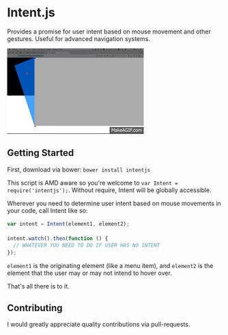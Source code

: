 # Intent.js

Provides a promise for user intent based on mouse movement and other gestures. Useful for advanced navigation systems.

![](./res/img/demo.gif)

## Getting Started

First, download via bower: `bower install intentjs`

This script is AMD aware so you're welcome to `var Intent = require('intentjs');`. Without require, Intent will be globally accessible.

Wherever you need to determine user intent based on mouse movements in your code, call Intent like so:

```javascript
var intent = Intent(element1, element2);

intent.watch().then(function () {
  // WHATEVER YOU NEED TO DO IF USER HAS NO INTENT
});
```

`element1` is the originating element (like a menu item), and `element2` is the element that the user may or may not intend to hover over.

That's all there is to it.

## Contributing

I would greatly appreciate quality contributions via pull-requests.
